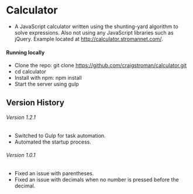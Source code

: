 # Calculator

- A JavaScript calculator written using the shunting-yard algorithm to solve expressions.   Also not using any JavaScript libraries such as jQuery. Example located at http://calculator.stromannet.com/.

#### Running locally
- Clone the repo: git clone https://github.com/craigstroman/calculator.git
- cd calculator
- Install with npm: npm install
- Start the server using gulp


## Version History

###### Version 1.2.1
- Switched to Gulp for task automation.
- Automated the startup process.

###### Version 1.0.1
- Fixed an issue with parentheses.
- Fixed an issue with decimals when no number is pressed before the decimal.

